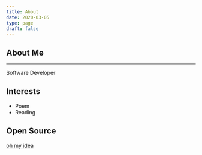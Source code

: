 ```yaml
---
title: About
date: 2020-03-05
type: page
draft: false
---
```


## About Me
___

Software Developer


## Interests

* Poem
* Reading


## Open Source

[oh my idea](https://github.com/vsmysee/oh-my-idea)
